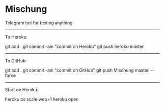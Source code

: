 # Mischung
Telegram bot for testing anything

____________________________________
To Heroku:

git add .
git commit -am "commit on Heroku"
git push heroku master

____________________________________
To GitHub:

git add .
git commit -am "commit on GitHub"
git push Mischung master --force

____________________________________
Start on Heroku:

heroku ps:scale web=1
heroku open

